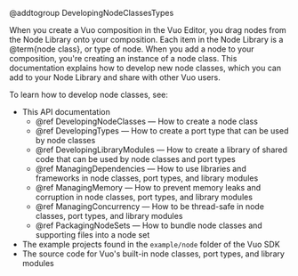 @addtogroup DevelopingNodeClassesTypes

When you create a Vuo composition in the Vuo Editor, you drag nodes from the Node Library onto your composition. Each item in the Node Library is a @term{node class}, or type of node. When you add a node to your composition, you're creating an instance of a node class. This documentation explains how to develop new node classes, which you can add to your Node Library and share with other Vuo users. 

To learn how to develop node classes, see: 

   - This API documentation
      - @ref DevelopingNodeClasses — How to create a node class
      - @ref DevelopingTypes — How to create a port type that can be used by node classes
      - @ref DevelopingLibraryModules — How to create a library of shared code that can be used by node classes and port types
      - @ref ManagingDependencies — How to use libraries and frameworks in node classes, port types, and library modules
      - @ref ManagingMemory — How to prevent memory leaks and corruption in node classes, port types, and library modules
      - @ref ManagingConcurrency — How to be thread-safe in node classes, port types, and library modules
      - @ref PackagingNodeSets — How to bundle node classes and supporting files into a node set
   - The example projects found in the `example/node` folder of the Vuo SDK
   - The source code for Vuo's built-in node classes, port types, and library modules
